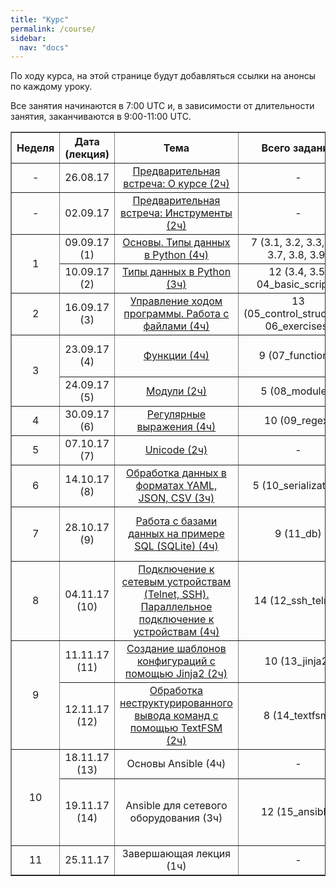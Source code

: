 ```yaml
---
title: "Курс"
permalink: /course/
sidebar:
  nav: "docs"
---
```


По ходу курса, на этой странице будут добавляться ссылки на анонсы по каждому уроку.

Все занятия начинаются в 7:00 UTC и, в зависимости от длительности занятия, заканчиваются в 9:00-11:00 UTC.

<table border="1" cellpadding="4" cellspacing="0">
 <tr>
    <th align="center">Неделя</th>
    <th align="center">Дата (лекция)</th>
    <th align="center">Тема</th>
    <th align="center">Всего заданий</th>
    <th align="center">Минимум заданий</th>
    <th align="center"> Финальный срок сдачи</th>
 </tr>
 <tr>
    <td align="center">-</td>
    <td align="center">26.08.17</td>
    <td align="center"><a href="https://pyneng.github.io/pyneng-3/welcome/">Предварительная встреча: О курсе (2ч)</a></td>
    <td align="center">-</td>
    <td align="center">-</td>
    <td align="center">-</td>
 </tr>
 <tr>
    <td align="center">-</td>
    <td align="center">02.09.17</td>
    <td align="center"><a href="https://pyneng.github.io/pyneng-3/tools/">Предварительная встреча: Инструменты (2ч)</a></td>
    <td align="center">-</td>
    <td align="center">-</td>
    <td align="center">-</td>
 </tr>
 <tr>
    <td rowspan="2" align="center">1</td>
    <td align="center">09.09.17 (1)</td>
    <td align="center"><a href="https://pyneng.github.io/pyneng-3/day1/">Основы. Типы данных в Python (4ч)</a></td>
    <td align="center">7 (3.1, 3.2, 3.3, 3.6, 3.7, 3.8, 3.9)</td>
    <td align="center">3.1, 3.2, 3.3, 3.6</td>
    <td align="center">02.10.17</td>
 </tr>
 <tr>
    <td align="center">10.09.17 (2)</td>
    <td align="center"><a href="https://pyneng.github.io/pyneng-3/day2/">Типы данных в Python (3ч)</a></td>
    <td align="center">12 (3.4, 3.5; 04_basic_scripts)</td>
    <td align="center">4.1, 4.1a, 4.2, 4.2a</td>
    <td align="center">02.10.17</td>
 </tr>
 <tr>
    <td align="center">2</td>
    <td align="center">16.09.17 (3)</td>
    <td align="center"><a href="https://pyneng.github.io/pyneng-3/day3/">Управление ходом программы. Работа с файлами (4ч)</a></td>
    <td align="center">13 (05_control_structures, 06_exercises)</td>
    <td align="center">5.1, 5.2, 5.3, 6.1, 6.2, 6.3</td>
    <td align="center">09.10.17</td>
 </tr>
 <tr>
    <td rowspan="2" align="center">3</td>
    <td align="center">23.09.17 (4)</td>
    <td align="center"><a href="https://pyneng.github.io/pyneng-3/day4/">Функции (4ч)</a></td>
    <td align="center">9 (07_functions)</td>
    <td align="center">7.1, 7.1a, 7.2, 7.2a, 7.3</td>
    <td align="center">16.10.17</td>
 </tr>
 <tr>
    <td align="center">24.09.17 (5)</td>
    <td align="center"><a href="https://pyneng.github.io/pyneng-3/day5/">Модули (2ч)</a></td>
    <td align="center">5 (08_modules)</td>
    <td align="center">8.1, 8.2, 8.3</td>
    <td align="center">16.10.17</td>
 </tr>
 <tr>
    <td align="center">4</td>
    <td align="center">30.09.17 (6)</td>
    <td align="center"><a href="https://pyneng.github.io/pyneng-3/day6/">Регулярные выражения (4ч)</a></td>
    <td align="center">10 (09_regex)</td>
    <td align="center">9.1, 9.2, 9.3, 9.4</td>
    <td align="center">23.10.17</td>
 </tr>
 <tr>
    <td align="center">5</td>
    <td align="center">07.10.17 (7)</td>
    <td align="center"><a href="https://pyneng.github.io/pyneng-3/day7/">Unicode (2ч)</a></td>
    <td align="center">-</td>
    <td align="center">-</td>
    <td align="center">-</td>
 </tr>
 <tr>
    <td align="center">6</td>
    <td align="center">14.10.17 (8)</td>
    <td align="center"><a href="https://pyneng.github.io/pyneng-3/day8/">Обработка данных в форматах YAML, JSON, CSV (3ч)</a></td>
    <td align="center">5 (10_serialization)</td>
    <td align="center">10.1, 10.2, 10.2a</td>
    <td align="center">06.11.17</td>
 </tr>
 <tr>
    <td align="center">7</td>
    <td align="center">28.10.17 (9)</td>
    <td align="center"><a href="https://pyneng.github.io/pyneng-3/day9/">Работа с базами данных на примере SQL (SQLite) (4ч)</a></td>
    <td align="center">9 (11_db)</td>
    <td align="center">11.1, 11.1a, 11.2, 11.2a</td>
    <td align="center">20.11.17</td>
 </tr>
 <tr>
    <td align="center">8</td>
    <td align="center">04.11.17 (10)</td>
    <td align="center"><a href="https://pyneng.github.io/pyneng-3/day10/">Подключение к сетевым устройствам (Telnet, SSH). Параллельное подключение к устройствам (4ч)</a></td>
    <td align="center">14 (12_ssh_telnet)</td>
    <td align="center">12.1, 12.1a, 12.2, 12.2a, 12.2b</td>
    <td align="center">27.11.17</td>
 </tr>
 <tr>
    <td rowspan="2" align="center">9</td>
    <td align="center">11.11.17 (11)</td>
    <td align="center"><a href="https://pyneng.github.io/pyneng-3/day11/">Создание шаблонов конфигураций с помощью Jinja2 (2ч)</a></td>
    <td align="center">10 (13_jinja2)</td>
    <td align="center">13.1, 13.1a, 13.2, 13.3</td>
    <td align="center">04.12.17</td>
 </tr>
 <tr>
    <td align="center">12.11.17 (12)</td>
    <td align="center"><a href="https://pyneng.github.io/pyneng-3/day12/">Обработка неструктурированного вывода команд с помощью TextFSM (2ч)</a></td>
    <td align="center">8 (14_textfsm)</td>
    <td align="center">14.1, 14.1a, 14.2, 14.3, 14.4</td>
    <td align="center">04.12.17</td>
 </tr>
 <tr>
    <td rowspan="2" align="center">10</td>
    <td align="center">18.11.17 (13)</td>
    <td align="center">Основы Ansible (4ч)</td>
    <td align="center">-</td>
    <td align="center">-</td>
    <td align="center">-</td>
 </tr>
 <tr>
    <td align="center">19.11.17 (14)</td>
    <td align="center">Ansible для сетевого оборудования (3ч)</td>
    <td align="center">12 (15_ansible)</td>
    <td align="center">15.1, 15.1a, 15.1b, 15.1c, 15.2, 15.3</td>
    <td align="center">11.12.17</td>
 </tr> 
 <tr>
    <td align="center">11</td>
    <td align="center">25.11.17</td>
    <td align="center">Завершающая лекция (1ч)</td>
    <td align="center">-</td>
    <td align="center">-</td>
    <td align="center">-</td>
 </tr>
</table>

